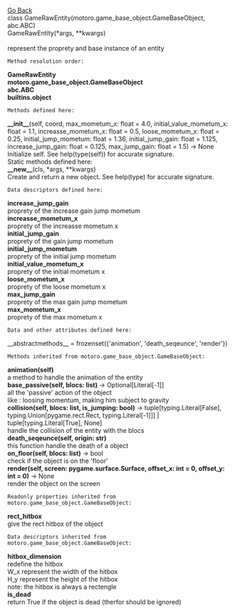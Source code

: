 [Go Back][index]<br>
class GameRawEntity(motoro.game_base_object.GameBaseObject, abc.ABC)<br>
   	GameRawEntity(*args, **kwargs) <br>
 <br>
represent the proprety and base instance of an entity<br>


	Method resolution order:


**GameRawEntity**<br>
**motoro.game_base_object.GameBaseObject**<br>
**abc.ABC**<br>
**builtins.object**<br>


	Methods defined here:


**\_\_init\_\_**(self, coord, max_mometum_x: float = 4.0, initial_value_mometum_x: float = 1.1, increasse_mometum_x: float = 0.5, loose_mometum_x: float = 0.25, initial_jump_mometum: float = 1.36, initial_jump_gain: float = 1.125, <br>increase_jump_gain: float = 0.125, max_jump_gain: float = 1.5) -> None<br>
Initialize self.  See help(type(self)) for accurate signature.<br>
Static methods defined here:<br>
**\_\_new\_\_**(cls, *args, **kwargs)<br>
Create and return a new object.  See help(type) for accurate signature.<br>


	Data descriptors defined here:


**increase_jump_gain**<br>
proprety of the increase gain jump mometum<br>
**increasse_mometum_x**<br>
proprety of the increasse mometum x<br>
**initial_jump_gain**<br>
proprety of the gain jump mometum<br>
**initial_jump_mometum**<br>
proprety of the initial jump mometum<br>
**initial_value_mometum_x**<br>
proprety of the initial mometum x<br>
**loose_mometum_x**<br>
proprety of the loose mometum x<br>
**max_jump_gain**<br>
proprety of the max gain jump mometum<br>
**max_mometum_x**<br>
proprety of the max mometum x<br>


	Data and other attributes defined here:


\_\_abstractmethods\_\_ = frozenset({'animation', 'death_seqeunce', 'render'})<br>


	Methods inherited from motoro.game_base_object.GameBaseObject:


**animation(self)**<br>
a method to handle the animation of the entity<br>
**base_passive(self, blocs: list)** -> Optional[Literal[-1]]<br>
all the 'passive' action of the object<br>
like : loosing momentum, making him subject to gravity<br>
**collision(self, blocs: list, is_jumping: bool)** -> tuple[typing.Literal[False], typing.Union[pygame.rect.Rect, typing.Literal[-1]]] | tuple[typing.Literal[True], None]<br>
handle the collision of the entity with the blocs<br>
**death_seqeunce(self, origin: str)**<br>
this function handle the death of a object<br>
**on_floor(self, blocs: list)** -> bool<br>
check if the object is on the 'floor'<br>
**render(self, screen: pygame.surface.Surface, offset_x: int = 0, offset_y: int = 0)** -> None<br>
render the object on the screen<br>


	Readonly properties inherited from motoro.game_base_object.GameBaseObject:


**rect_hitbox**<br>
give the rect hitbox of the object<br>


	Data descriptors inherited from motoro.game_base_object.GameBaseObject:


**hitbox_dimension**<br>
redefine the hitbox<br>
W_x represent the width of the hitbox<br>
H_y represent the height of the hitbox<br>
note: the hitbox is always a rectengle<br>
**is_dead**<br>
return True if the object is dead (therfor should be ignored)<br>

[index]: ./index_FR.md